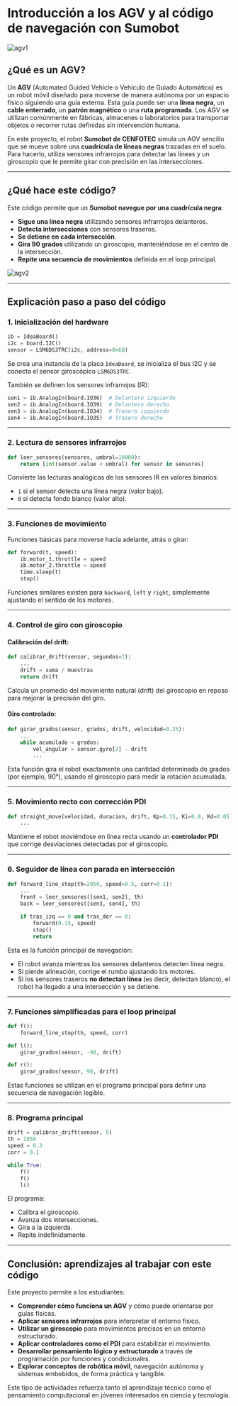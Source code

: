 # Introducción a los AGV y al código de navegación con Sumobot

![agv1](https://github.com/Universidad-Cenfotec/Sumobot/blob/main/c%C3%B3digos_de_ejemplo/AGVs/Sumobot%20AGV1.png)


## ¿Qué es un AGV?

Un **AGV** (Automated Guided Vehicle o Vehículo de Guiado Automático) es un robot móvil diseñado para moverse de manera autónoma por un espacio físico siguiendo una guía externa. Esta guía puede ser una **línea negra**, un **cable enterrado**, un **patrón magnético** o una **ruta programada**. Los AGV se utilizan comúnmente en fábricas, almacenes o laboratorios para transportar objetos o recorrer rutas definidas sin intervención humana.

En este proyecto, el robot **Sumobot de CENFOTEC** simula un AGV sencillo que se mueve sobre una **cuadrícula de líneas negras** trazadas en el suelo. Para hacerlo, utiliza sensores infrarrojos para detectar las líneas y un giroscopio que le permite girar con precisión en las intersecciones.

---

## ¿Qué hace este código?

Este código permite que un **Sumobot navegue por una cuadrícula negra**:

- **Sigue una línea negra** utilizando sensores infrarrojos delanteros.
- **Detecta intersecciones** con sensores traseros.
- **Se detiene en cada intersección**.
- **Gira 90 grados** utilizando un giroscopio, manteniéndose en el centro de la intersección.
- **Repite una secuencia de movimientos** definida en el loop principal.

![agv2](https://github.com/Universidad-Cenfotec/Sumobot/blob/main/c%C3%B3digos_de_ejemplo/AGVs/Sumobot%20AGV4.JPG)

---

## Explicación paso a paso del código

### 1. Inicialización del hardware

```python
ib = IdeaBoard()
i2c = board.I2C()
sensor = LSM6DS3TRC(i2c, address=0x6B)
````

Se crea una instancia de la placa `IdeaBoard`, se inicializa el bus I2C y se conecta el sensor giroscópico `LSM6DS3TRC`.

También se definen los sensores infrarrojos (IR):

```python
sen1 = ib.AnalogIn(board.IO36)  # Delantero izquierdo
sen2 = ib.AnalogIn(board.IO39)  # Delantero derecho
sen3 = ib.AnalogIn(board.IO34)  # Trasero izquierdo
sen4 = ib.AnalogIn(board.IO35)  # Trasero derecho
```

---

### 2. Lectura de sensores infrarrojos

```python
def leer_sensores(sensores, umbral=10000):
    return [int(sensor.value < umbral) for sensor in sensores]
```

Convierte las lecturas analógicas de los sensores IR en valores binarios:

* `1` si el sensor detecta una línea negra (valor bajo).
* `0` si detecta fondo blanco (valor alto).

---

### 3. Funciones de movimiento

Funciones básicas para moverse hacia adelante, atrás o girar:

```python
def forward(t, speed):
    ib.motor_1.throttle = speed
    ib.motor_2.throttle = speed
    time.sleep(t)
    stop()
```

Funciones similares existen para `backward`, `left` y `right`, simplemente ajustando el sentido de los motores.

---

### 4. Control de giro con giroscopio

#### Calibración del drift:

```python
def calibrar_drift(sensor, segundos=2):
    ...
    drift = suma / muestras
    return drift
```

Calcula un promedio del movimiento natural (drift) del giroscopio en reposo para mejorar la precisión del giro.

#### Giro controlado:

```python
def girar_grados(sensor, grados, drift, velocidad=0.25):
    ...
    while acumulado < grados:
        vel_angular = sensor.gyro[2] - drift
        ...
```

Esta función gira el robot exactamente una cantidad determinada de grados (por ejemplo, 90°), usando el giroscopio para medir la rotación acumulada.

---

### 5. Movimiento recto con corrección PDI

```python
def straight_move(velocidad, duracion, drift, Kp=0.15, Ki=0.8, Kd=0.05):
    ...
```

Mantiene el robot moviéndose en línea recta usando un **controlador PDI** que corrige desviaciones detectadas por el giroscopio.

---

### 6. Seguidor de línea con parada en intersección

```python
def forward_line_stop(th=2950, speed=0.5, corr=0.1):
    ...
    front = leer_sensores([sen1, sen2], th)
    back = leer_sensores([sen3, sen4], th)

    if tras_izq == 0 and tras_der == 0:
        forward(0.15, speed)
        stop()
        return
```

Esta es la función principal de navegación:

* El robot avanza mientras los sensores delanteros detecten línea negra.
* Si pierde alineación, corrige el rumbo ajustando los motores.
* Si los sensores traseros **no detectan línea** (es decir, detectan blanco), el robot ha llegado a una intersección y se detiene.

---

### 7. Funciones simplificadas para el loop principal

```python
def f():
    forward_line_stop(th, speed, corr)

def l():
    girar_grados(sensor, -90, drift)

def r():
    girar_grados(sensor, 90, drift)
```

Estas funciones se utilizan en el programa principal para definir una secuencia de navegación legible.

---

### 8. Programa principal

```python
drift = calibrar_drift(sensor, 5)
th = 2950
speed = 0.3
corr = 0.1

while True:
    f()
    f()
    l()
```

El programa:

* Calibra el giroscopio.
* Avanza dos intersecciones.
* Gira a la izquierda.
* Repite indefinidamente.

---

## Conclusión: aprendizajes al trabajar con este código

Este proyecto permite a los estudiantes:

* **Comprender cómo funciona un AGV** y cómo puede orientarse por guías físicas.
* **Aplicar sensores infrarrojos** para interpretar el entorno físico.
* **Utilizar un giroscopio** para movimientos precisos en un entorno estructurado.
* **Aplicar controladores como el PDI** para estabilizar el movimiento.
* **Desarrollar pensamiento lógico y estructurado** a través de programación por funciones y condicionales.
* **Explorar conceptos de robótica móvil**, navegación autónoma y sistemas embebidos, de forma práctica y tangible.

Este tipo de actividades refuerza tanto el aprendizaje técnico como el pensamiento computacional en jóvenes interesados en ciencia y tecnología.
